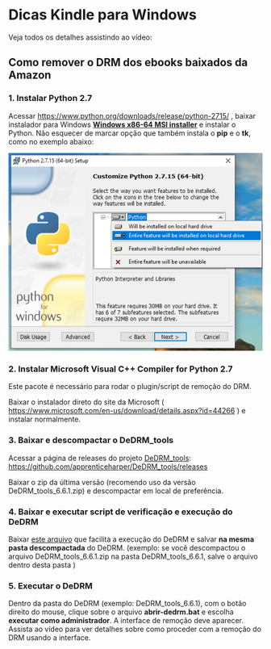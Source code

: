 # Dicas Kindle para Windows

Veja todos os detalhes assistindo ao vídeo: 



## Como remover o DRM dos ebooks baixados da Amazon

### 1. Instalar Python 2.7 

Acessar https://www.python.org/downloads/release/python-2715/ , 
baixar instalador para Windows [**Windows x86-64 MSI installer**](https://www.python.org/ftp/python/2.7.15/python-2.7.15.amd64.msi)
e instalar o Python. Não esquecer de marcar opção que também instala o **pip** e o **tk**, como no exemplo abaixo:

![](https://raw.githubusercontent.com/matheusmota/dicas-kindle/master/arquivos/imagens/python-install.png)



### 2. Instalar Microsoft Visual C++ Compiler for Python 2.7 

Este pacote é necessário para rodar o plugin/script de remoção do DRM.

Baixar o instalador direto do site da Microsoft ( https://www.microsoft.com/en-us/download/details.aspx?id=44266 ) e instalar normalmente.

### 3. Baixar e descompactar o DeDRM_tools

Acessar a página de releases do projeto [DeDRM_tools](https://github.com/apprenticeharper/DeDRM_tools): https://github.com/apprenticeharper/DeDRM_tools/releases

Baixar o zip da última versão (recomendo uso da versão DeDRM_tools_6.6.1.zip) e descompactar em local de preferência.

### 4. Baixar e executar script de verificação e execução do DeDRM 

Baixar [este arquivo](https://raw.githubusercontent.com/matheusmota/dicas-kindle/master/arquivos/abrir-dedrm.bat) que facilita a execução do DeDRM e salvar **na mesma pasta descompactada** do DeDRM. 
(exemplo: se você descompactou o arquivo DeDRM_tools_6.6.1.zip na pasta DeDRM_tools_6.6.1, salve o arquivo dentro desta pasta )

### 5. Executar o DeDRM 

Dentro da pasta do DeDRM (exemplo: DeDRM_tools_6.6.1), com o botão direito do mouse, clique sobre o arquivo **abrir-dedrm.bat** e escolha **executar como administrador**. A interface de remoção deve aparecer. Assista ao vídeo para ver detalhes sobre como proceder com a remoção do DRM usando a interface.

